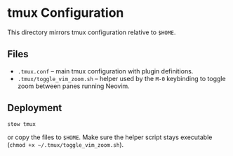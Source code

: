 # tmux Configuration

This directory mirrors tmux configuration relative to `$HOME`.

## Files
- `.tmux.conf` – main tmux configuration with plugin definitions.
- `.tmux/toggle_vim_zoom.sh` – helper used by the `M-0` keybinding to toggle zoom between panes running Neovim.

## Deployment
```sh
stow tmux
```
or copy the files to `$HOME`. Make sure the helper script stays executable (`chmod +x ~/.tmux/toggle_vim_zoom.sh`).
